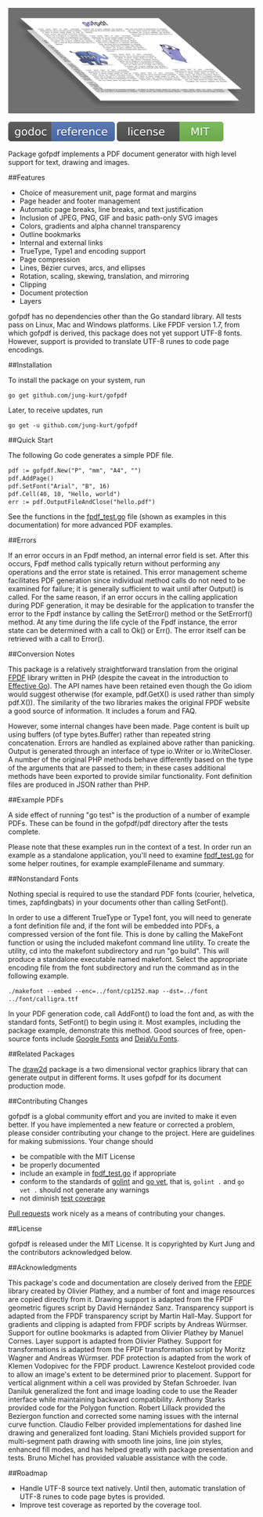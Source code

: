 ![gofpdf](image/logo_gofpdf.jpg?raw=true "gofpdf")

[![GoDoc](image/doc.svg)](http://godoc.org/github.com/jung-kurt/gofpdf)
[![MIT](image/mit.svg)](http://opensource.org/licenses/MIT)

Package gofpdf implements a PDF document generator with high level support for
text, drawing and images.

##Features

* Choice of measurement unit, page format and margins
* Page header and footer management
* Automatic page breaks, line breaks, and text justification
* Inclusion of JPEG, PNG, GIF and basic path-only SVG images
* Colors, gradients and alpha channel transparency
* Outline bookmarks
* Internal and external links
* TrueType, Type1 and encoding support
* Page compression
* Lines, Bézier curves, arcs, and ellipses
* Rotation, scaling, skewing, translation, and mirroring
* Clipping
* Document protection
* Layers

gofpdf has no dependencies other than the Go standard library. All tests pass
on Linux, Mac and Windows platforms. Like FPDF version 1.7, from which gofpdf
is derived, this package does not yet support UTF-8 fonts. However, support is
provided to translate UTF-8 runes to code page encodings.

##Installation


To install the package on your system, run

```
go get github.com/jung-kurt/gofpdf
```

Later, to receive updates, run

```
go get -u github.com/jung-kurt/gofpdf
```

##Quick Start


The following Go code generates a simple PDF file.

```
pdf := gofpdf.New("P", "mm", "A4", "")
pdf.AddPage()
pdf.SetFont("Arial", "B", 16)
pdf.Cell(40, 10, "Hello, world")
err := pdf.OutputFileAndClose("hello.pdf")
```

See the functions in the [fpdf_test.go](https://github.com/jung-kurt/gofpdf/blob/master/fpdf_test.go) file (shown as examples in this
documentation) for more advanced PDF examples.

##Errors


If an error occurs in an Fpdf method, an internal error field is set. After
this occurs, Fpdf method calls typically return without performing any
operations and the error state is retained. This error management scheme
facilitates PDF generation since individual method calls do not need to be
examined for failure; it is generally sufficient to wait until after Output()
is called. For the same reason, if an error occurs in the calling application
during PDF generation, it may be desirable for the application to transfer the
error to the Fpdf instance by calling the SetError() method or the SetErrorf()
method. At any time during the life cycle of the Fpdf instance, the error state
can be determined with a call to Ok() or Err(). The error itself can be
retrieved with a call to Error().

##Conversion Notes


This package is a relatively straightforward translation from the original [FPDF](http://www.fpdf.org/) library written in PHP (despite the caveat in the introduction to [Effective
Go](https://golang.org/doc/effective_go.html)). The API names have been retained even though the Go idiom would suggest
otherwise (for example, pdf.GetX() is used rather than simply pdf.X()). The
similarity of the two libraries makes the original FPDF website a good source
of information. It includes a forum and FAQ.

However, some internal changes have been made. Page content is built up using
buffers (of type bytes.Buffer) rather than repeated string concatenation.
Errors are handled as explained above rather than panicking. Output is
generated through an interface of type io.Writer or io.WriteCloser. A number of
the original PHP methods behave differently based on the type of the arguments
that are passed to them; in these cases additional methods have been exported
to provide similar functionality. Font definition files are produced in JSON
rather than PHP.

##Example PDFs


A side effect of running "go test" is the production of a number of example
PDFs. These can be found in the gofpdf/pdf directory after the tests complete.

Please note that these examples run in the context of a test. In order run an
example as a standalone application, you'll need to examine [fpdf_test.go](https://github.com/jung-kurt/gofpdf/blob/master/fpdf_test.go) for
some helper routines, for example exampleFilename and summary.

##Nonstandard Fonts


Nothing special is required to use the standard PDF fonts (courier, helvetica,
times, zapfdingbats) in your documents other than calling SetFont().

In order to use a different TrueType or Type1 font, you will need to generate a
font definition file and, if the font will be embedded into PDFs, a compressed
version of the font file. This is done by calling the MakeFont function or
using the included makefont command line utility. To create the utility, cd
into the makefont subdirectory and run "go build". This will produce a
standalone executable named makefont. Select the appropriate encoding file from
the font subdirectory and run the command as in the following example.

```
./makefont --embed --enc=../font/cp1252.map --dst=../font ../font/calligra.ttf
```

In your PDF generation code, call AddFont() to load the font and, as with the
standard fonts, SetFont() to begin using it. Most examples, including the
package example, demonstrate this method. Good sources of free, open-source
fonts include [Google Fonts](http://www.google.com/fonts/) and [DejaVu Fonts](http://dejavu-fonts.org/).

##Related Packages


The [draw2d](https://github.com/llgcode/draw2d) package is a two dimensional
vector graphics library that can generate output in different forms. It uses
gofpdf for its document production mode.

##Contributing Changes


gofpdf is a global community effort and you are invited to make it even better.
If you have implemented a new feature or corrected a problem, please consider
contributing your change to the project. Here are guidelines for making
submissions. Your change should

* be compatible with the MIT License
* be properly documented
* include an example in [fpdf_test.go](https://github.com/jung-kurt/gofpdf/blob/master/fpdf_test.go) if appropriate
* conform to the standards of [golint](https://github.com/golang/lint) and
[go vet](https://godoc.org/golang.org/x/tools/cmd/vet), that is, `golint .` and
`go vet .` should not generate any warnings
* not diminish [test coverage](https://blog.golang.org/cover)

[Pull requests](https://help.github.com/articles/using-pull-requests/) work
nicely as a means of contributing your changes.

##License


gofpdf is released under the MIT License. It is copyrighted by Kurt Jung and
the contributors acknowledged below.

##Acknowledgments


This package's code and documentation are closely derived from the [FPDF](http://www.fpdf.org/) library created by Olivier Plathey, and a number of font and
image resources are copied directly from it. Drawing support is adapted from
the FPDF geometric figures script by David Hernández Sanz. Transparency
support is adapted from the FPDF transparency script by Martin Hall-May.
Support for gradients and clipping is adapted from FPDF scripts by Andreas
Würmser. Support for outline bookmarks is adapted from Olivier Plathey by
Manuel Cornes. Layer support is adapted from Olivier Plathey. Support for
transformations is adapted from the FPDF transformation script by Moritz Wagner
and Andreas Würmser. PDF protection is adapted from the work of Klemen
Vodopivec for the FPDF product. Lawrence Kesteloot provided code to allow an
image's extent to be determined prior to placement. Support for vertical
alignment within a cell was provided by Stefan Schroeder. Ivan Daniluk
generalized the font and image loading code to use the Reader interface while
maintaining backward compatibility. Anthony Starks provided code for the
Polygon function. Robert Lillack provided the Beziergon function and corrected
some naming issues with the internal curve function. Claudio Felber provided
implementations for dashed line drawing and generalized font loading. Stani
Michiels provided support for multi-segment path drawing with smooth line
joins, line join styles, enhanced fill modes, and has helped greatly with
package presentation and tests. Bruno Michel has provided valuable assistance
with the code.

##Roadmap

* Handle UTF-8 source text natively. Until then, automatic translation of
UTF-8 runes to code page bytes is provided.
* Improve test coverage as reported by the coverage tool.


